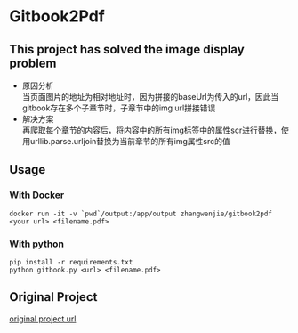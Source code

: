 <!--
 * @Author: robert zhang <robertzhangwenjie@gmail.com>
 * @Date: 2022-11-12 12:05:59
 * @LastEditTime: 2023-02-27 22:05:44
 * @LastEditors: robert zhang
 * @Description: 
-->
# Gitbook2Pdf 
## This project has solved the image display problem   
- 原因分析  
  当页面图片的地址为相对地址时，因为拼接的baseUrl为传入的url，因此当gitbook存在多个子章节时，子章节中的img url拼接错误  
- 解决方案  
  再爬取每个章节的内容后，将内容中的所有img标签中的属性scr进行替换，使用urllib.parse.urljoin替换为当前章节的所有img属性src的值


## Usage 
### With Docker
```shell
docker run -it -v `pwd`/output:/app/output zhangwenjie/gitbook2pdf <your url> <filename.pdf>
```

### With python
```shell
pip install -r requirements.txt
python gitbook.py <url> <filename.pdf>
```

## Original Project
[original project url](https://github.com/fuergaosi233/gitbook2pdf)